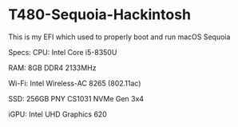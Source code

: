 # T480-Sequoia-Hackintosh
This is my EFI which used to properly boot and run macOS Sequoia

Specs:
CPU: Intel Core i5-8350U

RAM: 8GB DDR4 2133MHz

Wi-Fi: Intel Wireless-AC 8265 (802.11ac)

SSD: 256GB PNY CS1031 NVMe Gen 3x4

iGPU: Intel UHD Graphics 620

